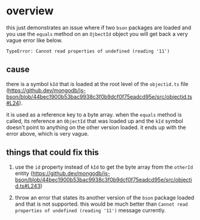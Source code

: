 # overview

this just demonstrates an issue where if two `bson` packages are loaded and you use the `equals` method on an `OjbectId` object you will get back a very vague error like below.

```
TypeError: Cannot read properties of undefined (reading '11')
```

## cause
there is a symbol `kId` that is loaded at the root level of the `objectid.ts` file (https://github.dev/mongodb/js-bson/blob/44bec1900b53bac9938c3f0b9dcf0f75eadcd95e/src/objectid.ts#L24).

it is used as a reference key to a byte array.  when the `equals` method is called, its reference an `ObjectId` that was loaded up and the `kId` symbol doesn't point to anything on the other version loaded.  it ends up with the error above, which is very vague.

## things that could fix this
1. use the `id` property instead of `kId` to get the byte array from the `otherId` entity (https://github.dev/mongodb/js-bson/blob/44bec1900b53bac9938c3f0b9dcf0f75eadcd95e/src/objectid.ts#L243)

2. throw an error that states its another version of the `bson` package loaded and that is not supported.  this would be much better than `Cannot read properties of undefined (reading '11')` message currently.